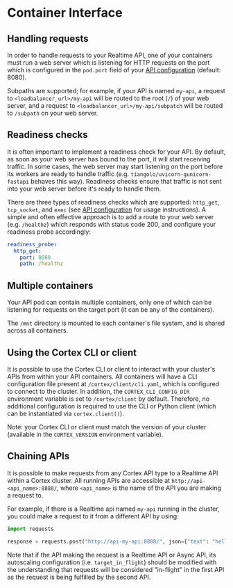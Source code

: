 # Container Interface

## Handling requests

In order to handle requests to your Realtime API, one of your containers must run a web server which is listening for HTTP requests on the port which is configured in the `pod.port` field of your [API configuration](configuration.md) (default: 8080).

Subpaths are supported; for example, if your API is named `my-api`, a request to `<loadbalancer_url>/my-api` will be routed to the root (`/`) of your web server, and a request to `<loadbalancer_url>/my-api/subpatch` will be routed to `/subpath` on your web server.

## Readiness checks

It is often important to implement a readiness check for your API. By default, as soon as your web server has bound to the port, it will start receiving traffic. In some cases, the web server may start listening on the port before its workers are ready to handle traffic (e.g. `tiangolo/uvicorn-gunicorn-fastapi` behaves this way). Readiness checks ensure that traffic is not sent into your web server before it's ready to handle them.

There are three types of readiness checks which are supported: `http_get`, `tcp_socket`, and `exec` (see [API configuration](configuration.md) for usage instructions). A simple and often effective approach is to add a route to your web server (e.g. `/healthz`) which responds with status code 200, and configure your readiness probe accordingly:

```yaml
readiness_probe:
  http_get:
    port: 8080
    path: /healthz
```

## Multiple containers

Your API pod can contain multiple containers, only one of which can be listening for requests on the target port (it can be any of the containers).

The `/mnt` directory is mounted to each container's file system, and is shared across all containers.

## Using the Cortex CLI or client

It is possible to use the Cortex CLI or client to interact with your cluster's APIs from within your API containers. All containers will have a CLI configuration file present at `/cortex/client/cli.yaml`, which is configured to connect to the cluster. In addition, the `CORTEX_CLI_CONFIG_DIR` environment variable is set to `/cortex/client` by default. Therefore, no additional configuration is required to use the CLI or Python client (which can be instantiated via `cortex.client()`).

Note: your Cortex CLI or client must match the version of your cluster (available in the `CORTEX_VERSION` environment variable).

## Chaining APIs

It is possible to make requests from any Cortex API type to a Realtime API within a Cortex cluster. All running APIs are accessible at `http://api-<api_name>:8888/`, where `<api_name>` is the name of the API you are making a request to.

For example, if there is a Realtime api named `my-api` running in the cluster, you could make a request to it from a different API by using:

```python
import requests

response = requests.post("http://api-my-api:8888/", json={"text": "hello world"})
```

Note that if the API making the request is a Realtime API or Async API, its autoscaling configuration (i.e. `target_in_flight`) should be modified with the understanding that requests will be considered "in-flight" in the first API as the request is being fulfilled by the second API.
